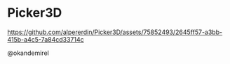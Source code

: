 # Picker3D

https://github.com/alpererdin/Picker3D/assets/75852493/2645ff57-a3bb-415b-a4c5-7a84cd33714c

@okandemirel
